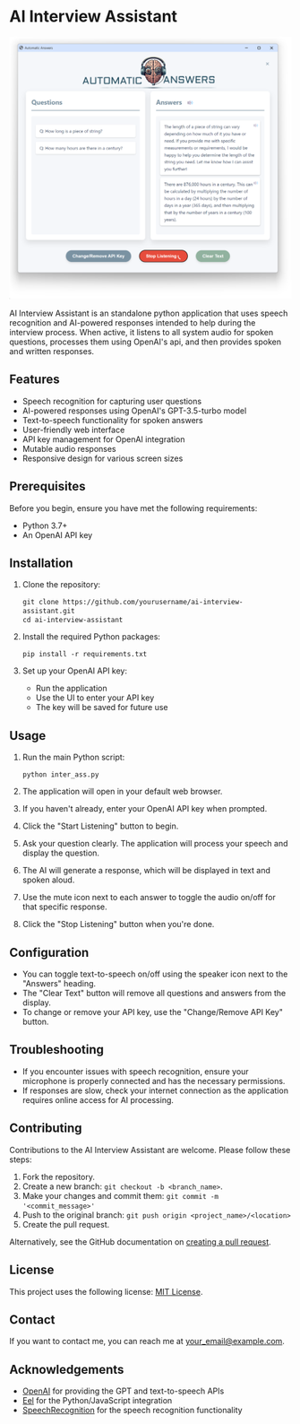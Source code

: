 # AI Interview Assistant

![AI Interview Assistant Screenshot](screenshot.png)

AI Interview Assistant is an standalone python application that uses speech recognition and AI-powered responses intended to help during the interview process. When active, it listens to all system audio for spoken questions, processes them using OpenAI's api, and then provides spoken and written responses.

## Features

- Speech recognition for capturing user questions
- AI-powered responses using OpenAI's GPT-3.5-turbo model
- Text-to-speech functionality for spoken answers
- User-friendly web interface
- API key management for OpenAI integration
- Mutable audio responses
- Responsive design for various screen sizes

## Prerequisites

Before you begin, ensure you have met the following requirements:

- Python 3.7+
- An OpenAI API key

## Installation

1. Clone the repository:
   ```
   git clone https://github.com/yourusername/ai-interview-assistant.git
   cd ai-interview-assistant
   ```

2. Install the required Python packages:
   ```
   pip install -r requirements.txt
   ```

3. Set up your OpenAI API key:
   - Run the application
   - Use the UI to enter your API key
   - The key will be saved for future use

## Usage

1. Run the main Python script:
   ```
   python inter_ass.py
   ```

2. The application will open in your default web browser.

3. If you haven't already, enter your OpenAI API key when prompted.

4. Click the "Start Listening" button to begin.

5. Ask your question clearly. The application will process your speech and display the question.

6. The AI will generate a response, which will be displayed in text and spoken aloud.

7. Use the mute icon next to each answer to toggle the audio on/off for that specific response.

8. Click the "Stop Listening" button when you're done.

## Configuration

- You can toggle text-to-speech on/off using the speaker icon next to the "Answers" heading.
- The "Clear Text" button will remove all questions and answers from the display.
- To change or remove your API key, use the "Change/Remove API Key" button.

## Troubleshooting

- If you encounter issues with speech recognition, ensure your microphone is properly connected and has the necessary permissions.
- If responses are slow, check your internet connection as the application requires online access for AI processing.

## Contributing

Contributions to the AI Interview Assistant are welcome. Please follow these steps:

1. Fork the repository.
2. Create a new branch: `git checkout -b <branch_name>`.
3. Make your changes and commit them: `git commit -m '<commit_message>'`
4. Push to the original branch: `git push origin <project_name>/<location>`
5. Create the pull request.

Alternatively, see the GitHub documentation on [creating a pull request](https://help.github.com/articles/creating-a-pull-request/).

## License

This project uses the following license: [MIT License](LICENSE.md).

## Contact

If you want to contact me, you can reach me at <your_email@example.com>.

## Acknowledgements

- [OpenAI](https://openai.com/) for providing the GPT and text-to-speech APIs
- [Eel](https://github.com/ChrisKnott/Eel) for the Python/JavaScript integration
- [SpeechRecognition](https://pypi.org/project/SpeechRecognition/) for the speech recognition functionality
